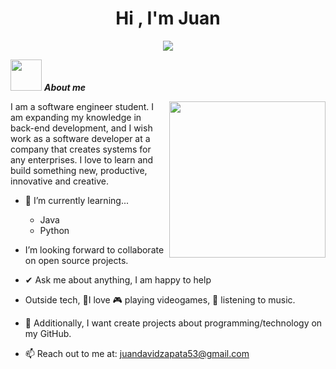 <h1 align="center"><b>Hi , I'm Juan </b></h1>
<p align="center">
  <a href="https://github.com/DenverCoder1/readme-typing-svg"><img src="https://readme-typing-svg.herokuapp.com?font=Time+New+Roman&color=%33a5ff&size=25&center=true&vCenter=true&width=600&height=100&lines=Software+Engineer+@Juanchoa31;Software+Engineer+Student;Passionate+Programmer;Always+learning+new+things"></a>
</p>

<picture><img src = "https://github.com/7oSkaaa/7oSkaaa/blob/main/Images/about_me.gif?raw=true" width = 50px></picture> ***About me***

<picture> <img align="right" src="https://github.com/7oSkaaa/7oSkaaa/blob/main/Images/Right_Side.gif?raw=true" width = 250px></picture>

I am a software engineer student. I am expanding my knowledge in back-end development, and I wish work as a software developer at a company that creates systems for any enterprises. I love to learn and build something new, productive, innovative and creative.
- 🌱 I’m currently learning...
  
  - Java
  - Python
  
- I’m looking forward to collaborate on open source projects.
- ✔ Ask me about anything, I am happy to help<br>
- Outside tech, 💜I love 🎮 playing videogames, 🎵 listening to music.
- 👾 Additionally, I want create projects about programming/technology on my GitHub.
- 📫 Reach out to me at: <a href="juandavidzapata53@gmail.com">juandavidzapata53@gmail.com</a>
